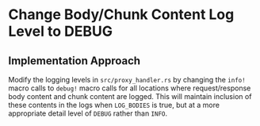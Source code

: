 # Change Body/Chunk Content Log Level to DEBUG

## Implementation Approach
Modify the logging levels in `src/proxy_handler.rs` by changing the `info!` macro calls to `debug!` macro calls for all locations where request/response body content and chunk content are logged. This will maintain inclusion of these contents in the logs when `LOG_BODIES` is true, but at a more appropriate detail level of `DEBUG` rather than `INFO`.